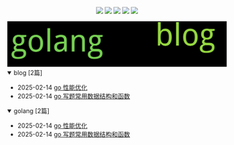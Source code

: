 
<p align='center'>
    <img src="https://badgen.net/github/issues/Zaire404//docs"/>
    <img src="https://badgen.net/badge/last-commit/2025-02-14 14:34:27"/>
    <img src="https://badgen.net/github/forks/Zaire404//docs"/>
    <img src="https://badgen.net/github/stars/Zaire404//docs"/>
    <img src="https://badgen.net/github/watchers/Zaire404//docs"/>
</p>

    
<summary>
    <a href="https://Zaire404.github.io//docs/"><img src="assets/wordcloud.png" title="词云" alt="词云"></a>
</summary>  

<details open>
<summary>blog	[2篇]</summary>

- 2025-02-14 [go 性能优化](https://github.com/Zaire404/docs/issues/2) 
- 2025-02-14 [go 写题常用数据结构和函数](https://github.com/Zaire404/docs/issues/1) 


</details>
            
<details open>
<summary>golang	[2篇]</summary>

- 2025-02-14 [go 性能优化](https://github.com/Zaire404/docs/issues/2) 
- 2025-02-14 [go 写题常用数据结构和函数](https://github.com/Zaire404/docs/issues/1) 


</details>
            